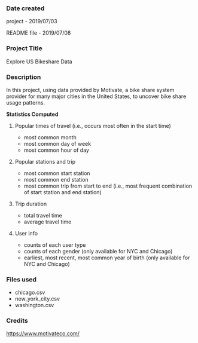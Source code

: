 ### Date created
project - 2019/07/03

README file - 2019/07/08

### Project Title
Explore US Bikeshare Data

### Description
In this project, using data provided by Motivate, a bike share system provider for many major cities in the United States, to uncover bike share usage patterns.

**Statistics Computed**

1. Popular times of travel (i.e., occurs most often in the start time)

    * most common month
    * most common day of week
    * most common hour of day


2. Popular stations and trip

    * most common start station
    * most common end station
    * most common trip from start to end (i.e., most frequent combination of start station and end station)


3. Trip duration

    * total travel time
    * average travel time


4. User info

    * counts of each user type
    * counts of each gender (only available for NYC and Chicago)
    * earliest, most recent, most common year of birth (only available for NYC and Chicago)

### Files used

* chicago.csv
* new_york_city.csv
* washington.csv

### Credits
https://www.motivateco.com/
